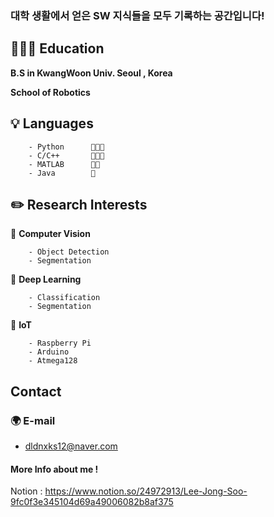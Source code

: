 
### 대학 생활에서 얻은 SW 지식들을 모두 기록하는 공간입니다!

## 🏃🏻‍♂️ Education

**B.S in KwangWoon Univ. Seoul , Korea** 

**School of Robotics**

## 💡 Languages

        - Python      🍑🍑🍑
        - C/C++       🍑🍑🍑
        - MATLAB      🍑🍑
        - Java        🍑

## **✏️ Research Interests**

🔹 **Computer Vision**

        - Object Detection
        - Segmentation
  
🔹 **Deep Learning**

        - Classification
        - Segmentation
🔹 **IoT**

        - Raspberry Pi
        - Arduino
        - Atmega128


## Contact

### 🌍 E-mail

- dldnxks12@naver.com

#### More Info about me !

Notion : https://www.notion.so/24972913/Lee-Jong-Soo-9fc0f3e345104d69a49006082b8af375
